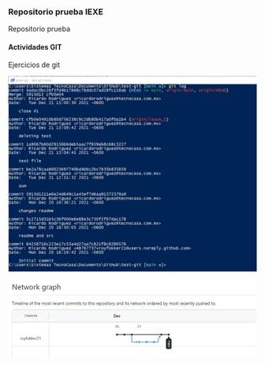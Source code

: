 ### Repositorio prueba IEXE 

Repositorio prueba 

#### Actividades GIT 

Ejercicios de git

![](git_log.jpg)

![](git_network.jpg)
